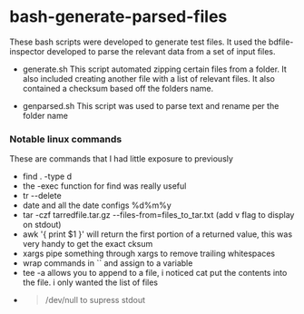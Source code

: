 # bash-generate-parsed-files

These bash scripts were developed to generate test files. It used the bdfile-inspector developed to parse the relevant data from a set of input files.

* generate.sh
This script automated zipping certain files from a folder. It also included creating another file with a list of relevant files. It also contained a checksum based off the folders name.

* genparsed.sh
This script was used to parse text and rename per the folder name

### Notable linux commands
These are commands that I had little exposure to previously

* find .  -type d
* the -exec function for find was really useful
* tr --delete
* date and all the date configs %d%m%y
* tar -czf tarredfile.tar.gz --files-from=files_to_tar.txt (add v flag to display on stdout)
* awk '{ print $1 }' will return the first portion of a returned value, this was very handy to get the exact cksum
* xargs pipe something through xargs to remove trailing whitespaces
* wrap commands in `` and assign to a variable
* tee -a allows you to append to a file, i noticed cat put the contents into the file. i only wanted the list of files
* > /dev/null to supress stdout



